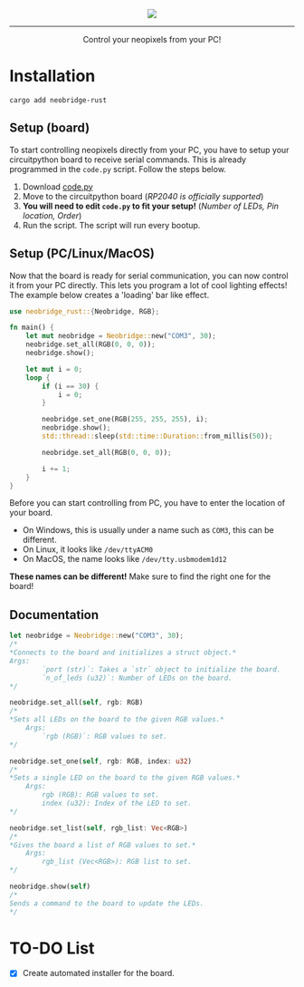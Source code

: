 <p align="center">
  <img src="https://github.com/porplax/neobridge/assets/66521670/23d60ffd-23db-4962-be2c-74dc497fe5ad">
</p>

--------

<p align="center">Control your neopixels from your PC!</p>

# Installation
`cargo add neobridge-rust`
## Setup (board)
To start controlling neopixels directly from your PC, you have to setup your circuitpython board to receive serial commands. This is already programmed in the `code.py` script. Follow the steps below.
1. Download [code.py](https://github.com/porplax/neobridge/blob/master/src/neobridge/code.py)
2. Move to the circuitpython board (*RP2040 is officially supported*)
3. **You will need to edit `code.py` to fit your setup!** (*Number of LEDs, Pin location, Order*)
4. Run the script.
The script will run every bootup.

## Setup (PC/Linux/MacOS)
Now that the board is ready for serial communication, you can now control it from your PC directly. This lets you program a lot of cool lighting effects! The example below creates a 'loading' bar like effect.
```rust
use neobridge_rust::{Neobridge, RGB};

fn main() {
    let mut neobridge = Neobridge::new("COM3", 30);
    neobridge.set_all(RGB(0, 0, 0));
    neobridge.show();

    let mut i = 0;
    loop {
        if (i == 30) {
            i = 0;
        }

        neobridge.set_one(RGB(255, 255, 255), i);
        neobridge.show();
        std::thread::sleep(std::time::Duration::from_millis(50));

        neobridge.set_all(RGB(0, 0, 0));

        i += 1;
    }
}
```
Before you can start controlling from PC, you have to enter the location of your board.
- On Windows, this is usually under a name such as `COM3`, this can be different.
- On Linux, it looks like `/dev/ttyACM0`
- On MacOS, the name looks like `/dev/tty.usbmodem1d12`


**These names can be different!**
Make sure to find the right one for the board!
## Documentation
```rust
let neobridge = Neobridge::new("COM3", 30);
/*
*Connects to the board and initializes a struct object.*
Args:
        `port (str)`: Takes a `str` object to initialize the board.
        `n_of_leds (u32)`: Number of LEDs on the board.
*/
```

```rust
neobridge.set_all(self, rgb: RGB)
/*
*Sets all LEDs on the board to the given RGB values.*
    Args:
        `rgb (RGB)`: RGB values to set.
*/
```

```rust
neobridge.set_one(self, rgb: RGB, index: u32)
/*
*Sets a single LED on the board to the given RGB values.*
    Args:
        rgb (RGB): RGB values to set.
        index (u32): Index of the LED to set.
*/
```

```rust
neobridge.set_list(self, rgb_list: Vec<RGB>)
/*
*Gives the board a list of RGB values to set.*
    Args:
        rgb_list (Vec<RGB>): RGB list to set.
*/
```

```rust
neobridge.show(self)
/*
Sends a command to the board to update the LEDs.
*/
```
# TO-DO List
- [X] Create automated installer for the board.
